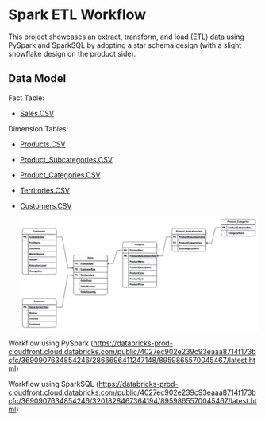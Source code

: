 
# Spark ETL Workflow

This project showcases an extract, transform, and load (ETL) data using PySpark and SparkSQL by adopting a star schema design (with a slight snowflake design on the product side).

## Data Model
Fact Table:
- [Sales.CSV](https://github.com/Lohithgk/Data_Engineering/blob/main/Datasets/Sales.csv)

Dimension Tables:
- [Products.CSV](https://github.com/Lohithgk/Data_Engineering/blob/main/Datasets/Products.csv)
- [Product_Subcategories.CSV](https://github.com/Lohithgk/Data_Engineering/blob/main/Datasets/Product_Subcategories.csv)
- [Product_Categories.CSV](https://github.com/Lohithgk/Data_Engineering/blob/main/Datasets/Product_Categories.csv)
- [Territories.CSV](https://github.com/Lohithgk/Data_Engineering/blob/main/Datasets/Territories.csv)
- [Customers.CSV](https://github.com/Lohithgk/Data_Engineering/blob/main/Datasets/Customers.csv)

  ![Data Model](https://github.com/Lohithgk/Data_Engineering/blob/main/Docs/Data%20Model.jpg)

Workflow using PySpark
(https://databricks-prod-cloudfront.cloud.databricks.com/public/4027ec902e239c93eaaa8714f173bcfc/3690907634854246/2866696411247148/8959865570045467/latest.html)

Workflow using SparkSQL
(https://databricks-prod-cloudfront.cloud.databricks.com/public/4027ec902e239c93eaaa8714f173bcfc/3690907634854246/3201828467364194/8959865570045467/latest.html)
